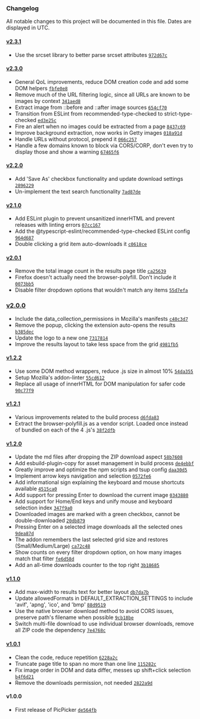 ### Changelog

All notable changes to this project will be documented in this file. Dates are displayed in UTC.

#### [v2.3.1](https://github.com/flesler/picpicker/compare/v2.3.0...v2.3.1)

- Use the srcset library to better parse srcset attributes [`972d67c`](https://github.com/flesler/picpicker/commit/972d67cb13224a592fd5ef3824192c750072a976)

#### [v2.3.0](https://github.com/flesler/picpicker/compare/v2.2.0...v2.3.0)

- General QoL improvements, reduce DOM creation code and add some DOM helpers [`fbfe0e8`](https://github.com/flesler/picpicker/commit/fbfe0e8daaaa197950942a15e9529498ebb82483)
- Remove much of the URL filtering logic, since all URLs are known to be images by context [`341aed8`](https://github.com/flesler/picpicker/commit/341aed8543998ac8c983def4c3684b3666d39b64)
- Extract image from ::before and ::after image sources [`654cf70`](https://github.com/flesler/picpicker/commit/654cf70c6b3dac5d78e612e0146a7824345b3dbb)
- Transition from ESLint from recommended-type-checked to strict-type-checked [`ed3e25c`](https://github.com/flesler/picpicker/commit/ed3e25cb1e05cbec90fa4d90866a358e687b6b6f)
- Fire an alert when no images could be extracted from a page [`8437c69`](https://github.com/flesler/picpicker/commit/8437c69d27d521ac7ad6a194809e6037c1f86cc8)
- Improve background extraction, now works in Getty images [`018a91d`](https://github.com/flesler/picpicker/commit/018a91db01b3f108b1b1080e39a5f1577f61b913)
- Handle URLs without protocol, prepend it [`066c257`](https://github.com/flesler/picpicker/commit/066c257a64994e7646e2934d3469e7b921b10fad)
- Handle a few domains known to block via CORS/CORP, don't even try to display those and show a warning [`67465f6`](https://github.com/flesler/picpicker/commit/67465f6e12975a54df55e9880dec4872b3c7831b)

#### [v2.2.0](https://github.com/flesler/picpicker/compare/v2.1.0...v2.2.0)

- Add 'Save As' checkbox functionality and update download settings [`2896229`](https://github.com/flesler/picpicker/commit/28962296d101932e25f8442b22af5b95baae747d)
- Un-implement the text search functionality [`7ad87de`](https://github.com/flesler/picpicker/commit/7ad87decf82bdab909dafa7ab3a4c25ecc65bfe0)

#### [v2.1.0](https://github.com/flesler/picpicker/compare/v2.0.1...v2.1.0)

- Add ESLint plugin to prevent unsanitized innerHTML and prevent releases with linting errors [`07cc167`](https://github.com/flesler/picpicker/commit/07cc167cde6ddc52fb3a23e50fa121f92347476c)
- Add the @typescript-eslint/recommended-type-checked ESLint config [`964d687`](https://github.com/flesler/picpicker/commit/964d68786052956ead1cc73eeb4ff664e5864548)
- Double clicking a grid item auto-downloads it [`c0618ce`](https://github.com/flesler/picpicker/commit/c0618ce2e6ae9933611ce135dc450e03fdfddfd5)

#### [v2.0.1](https://github.com/flesler/picpicker/compare/v2.0.0...v2.0.1)

- Remove the total image count in the results page title [`ca25639`](https://github.com/flesler/picpicker/commit/ca25639b0d3b7ab3774d65aada1b90a86acfd441)
- Firefox doesn't actually need the browser-polyfill. Don't include it [`0073bb5`](https://github.com/flesler/picpicker/commit/0073bb514389adf63e78a2826ea8e51a5eee39fc)
- Disable filter dropdown options that wouldn't match any items [`55d7efa`](https://github.com/flesler/picpicker/commit/55d7efa613244c9ec50a4a5153ee559e15245d78)

### [v2.0.0](https://github.com/flesler/picpicker/compare/v1.2.2...v2.0.0)

- Include the data_collection_permissions in Mozilla's manifests [`c40c3d7`](https://github.com/flesler/picpicker/commit/c40c3d7f37dfa1146e66207bcd99b5b8efc307de)
- Remove the popup, clicking the extension auto-opens the results [`b385dec`](https://github.com/flesler/picpicker/commit/b385decf2381a4738176b436be66f7fe4c26f5c8)
- Update the logo to a new one [`7317814`](https://github.com/flesler/picpicker/commit/7317814f3f1120165dd526998fdad84b4df0ffb9)
- Improve the results layout to take less space from the grid [`4981fb5`](https://github.com/flesler/picpicker/commit/4981fb566f20f52f40112010c12a0b80cf5a6b84)

#### [v1.2.2](https://github.com/flesler/picpicker/compare/v1.2.1...v1.2.2)

- Use some DOM method wrappers, reduce .js size in almost 10% [`54da355`](https://github.com/flesler/picpicker/commit/54da355f0c29ce939ad6b286b5eb116ab1eab92d)
- Setup Mozilla's addon-linter [`55cd612`](https://github.com/flesler/picpicker/commit/55cd612a546a97775a0d36ae8d3a4182884051e6)
- Replace all usage of innerHTML for DOM manipulation for safer code [`90c77f9`](https://github.com/flesler/picpicker/commit/90c77f9f20de4d4bad47a0e096a8e3103128b9e5)

#### [v1.2.1](https://github.com/flesler/picpicker/compare/v1.2.0...v1.2.1)

- Various improvements related to the build process [`d6fda83`](https://github.com/flesler/picpicker/commit/d6fda83b8e79674a63343153a3baf502bb92450e)
- Extract the browser-polyfill.js as a vendor script. Loaded once instead of bundled on each of the 4 .js's [`38f2dfb`](https://github.com/flesler/picpicker/commit/38f2dfbf95f417cdf4bb63b9199ae7515feed97a)

#### [v1.2.0](https://github.com/flesler/picpicker/compare/v1.1.0...v1.2.0)

- Update the md files after dropping the ZIP download aspect [`58b7608`](https://github.com/flesler/picpicker/commit/58b76089b66f8b77b81293f425ff7c8ca5cf4c78)
- Add esbuild-plugin-copy for asset management in build process [`de4ebbf`](https://github.com/flesler/picpicker/commit/de4ebbfda273da4e77a8a69ec7cbdc906dae3d66)
- Greatly improve and optimize the npm scripts and tsup config [`daa30d5`](https://github.com/flesler/picpicker/commit/daa30d5e84b57eff5e303c7b4a0a36fbd48d3af5)
- Implement arrow keys navigation and selection [`0572fe6`](https://github.com/flesler/picpicker/commit/0572fe6e43a5d2cc08526f8b66e55010104c925d)
- Add informational sign explaining the keyboard and mouse shortcuts available [`4515ca0`](https://github.com/flesler/picpicker/commit/4515ca056a3689b72d7c4ef76f8bfd9f71f3edc6)
- Add support for pressing Enter to download the current image [`0343880`](https://github.com/flesler/picpicker/commit/0343880bbd1fda2d825b30805296aa8d67329755)
- Add support for Home/End keys and unify mouse and keyboard selection index [`347f9a0`](https://github.com/flesler/picpicker/commit/347f9a0e14f39af1b26d34da75cc16816661bf0c)
- Downloaded images are marked with a green checkbox, cannot be double-downloaded [`20db879`](https://github.com/flesler/picpicker/commit/20db879cc8a6abb9ff349caf85481aacec02fde5)
- Pressing Enter on a selected image downloads all the selected ones [`9dea87d`](https://github.com/flesler/picpicker/commit/9dea87d822ecb299c1008751193006407e889826)
- The addon remembers the last selected grid size and restores (Small/Medium/Large) [`ca72c48`](https://github.com/flesler/picpicker/commit/ca72c48c5be6b935be3b686ef1cfb618f2907ea2)
- Show counts on every filter dropdown option, on how many images match that filter [`fe6d58d`](https://github.com/flesler/picpicker/commit/fe6d58d0cf01e8367f40f147b8e652e963d718a8)
- Add an all-time downloads counter to the top right [`3b18685`](https://github.com/flesler/picpicker/commit/3b18685d04d2c3ce4444f08f0beab8eb14e5464e)

#### [v1.1.0](https://github.com/flesler/picpicker/compare/v1.0.1...v1.1.0)

- Add max-width to results text for better layout [`db7da7b`](https://github.com/flesler/picpicker/commit/db7da7bdbd81b4e79493d8f4d2863d455cc7d55d)
- Update allowedFormats in DEFAULT_EXTRACTION_SETTINGS to include 'avif', 'apng', 'ico', and 'bmp' [`88d9519`](https://github.com/flesler/picpicker/commit/88d951998a3d405f61fcafd5d67ff5666417c7dd)
- Use the native browser download method to avoid CORS issues, preserve path's filename when possible [`9cb18be`](https://github.com/flesler/picpicker/commit/9cb18be1cf4c27a98e24494bee98123473de706f)
- Switch multi-file download to use individual browser downloads, remove all ZIP code the dependency [`7e4768c`](https://github.com/flesler/picpicker/commit/7e4768c508393054a8a45d750caba57527a83b96)

#### [v1.0.1](https://github.com/flesler/picpicker/compare/v1.0.0...v1.0.1)

- Clean the code, reduce repetition [`6228a2c`](https://github.com/flesler/picpicker/commit/6228a2c04234659c957965861667541abbbd4223)
- Truncate page title to span no more than one line [`115282c`](https://github.com/flesler/picpicker/commit/115282c8bee8b5475223aaecd65c725870338c18)
- Fix image order in DOM and data differ, messes up shift+click selection [`b4f6d21`](https://github.com/flesler/picpicker/commit/b4f6d2111e88b5e446a23e34b3bbb964ed9a3261)
- Remove the downloads permission, not needed [`2822a9d`](https://github.com/flesler/picpicker/commit/2822a9dbfed8f838ed3ebe25b7aaaf7fba557ae8)

#### v1.0.0

- First release of PicPicker [`de564fb`](https://github.com/flesler/picpicker/commit/de564fb6566f3ae7530c47681d108277e136f256)
